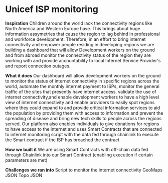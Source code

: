 # Unicef ISP monitoring

**Inspiration**
Children around the world lack the connectivity regions like North America and Western Europe have. This brings about huge information assymetries that cause the region to lag behind in professional and workforce development. Therefore, in an effort to bring internet connectivity and empower people residing in developing regions we are building a dashboard that will allow Development workers on the ground and from abroad monitor the connectivity status of the region they are working with and provide accountability to local Internet Service Provider's and report connection outages.

**What it does**
Our dashboard will allow development workers on the ground to monitor the status of internet connectivity in specific regions across the world, automate the monthly internet payment to ISPs, monitor the general traffic of the sites that presently have internet access, validate the use of internet connectivity,and enable development workers to have a high level view of internet connectivity and enable providers to easily spot regions where they could expand to and provide critical information services to aid the population by providing them with access to information and prevent the spreading of disease and bring new tech skills to people across the regions served. Our platform also enables individuals to give donations for regions to have access to the internet and uses Smart Contracts that are connected to internet monitoring script with the data fed through chainlink to execute the Smart contract if the ISP has breached the contract

**How we built it**
We are using Smart Contracts with off-chain data fed through Chainlink into our Smart Contract (enabling execution if certain parameters are met)

**Challenges we ran into**
Script to monitor the internet connectivity GeoMaps JSON Topo JSON


